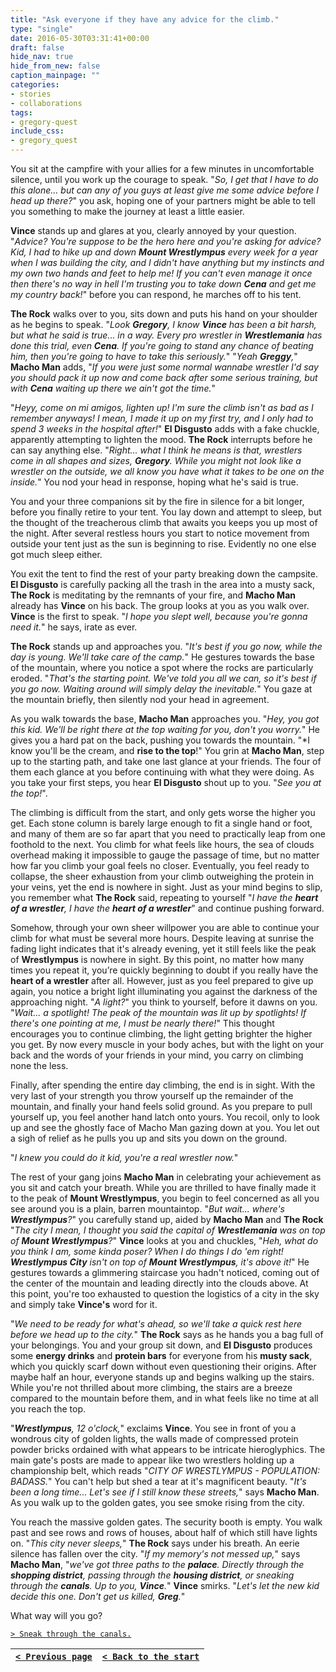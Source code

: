 ```yaml
---
title: "Ask everyone if they have any advice for the climb."
type: "single"
date: 2016-05-30T03:31:41+00:00
draft: false
hide_nav: true
hide_from_new: false
caption_mainpage: ""
categories:
- stories
- collaborations
tags:
- gregory-quest
include_css:
- gregory_quest
---
```


You sit at the campfire with your allies for a few minutes in uncomfortable silence, until you work up the courage to speak. "*So, I get that I have to do this alone... but can any of you guys at least give me some advice before I head up there?*" you ask, hoping one of your partners might be able to tell you something to make the journey at least a little easier.

**Vince** stands up and glares at you, clearly annoyed by your question. "*Advice? You're suppose to be the hero here and you're asking for advice? Kid, I had to hike up and down **Mount Wrestlympus** every week for a year when I was building the city, and I didn't have anything but my instincts and my own two hands and feet to help me! If you can't even manage it once then there's no way in hell I'm trusting you to take down **Cena** and get me my country back!*" before you can respond, he marches off to his tent.

**The Rock** walks over to you, sits down and puts his hand on your shoulder as he begins to speak. "*Look **Gregory**, I know **Vince** has been a bit harsh, but what he said is true... in a way. Every pro wrestler in **Wrestlemania** has done this trial, even **Cena**. If you're going to stand any chance of beating him, then you're going to have to take this seriously.*" "*Yeah **Greggy**,*" **Macho Man** adds, "*If you were just some normal wannabe wrestler I'd say you should pack it up now and come back after some serious training, but with **Cena** waiting up there we ain't got the time.*"

"*Heyy, come on mi amigos, lighten up! I'm sure the climb isn't as bad as I remember anyways! I mean, I made it up on my first try, and I only had to spend 3 weeks in the hospital after!*" **El Disgusto** adds with a fake chuckle, apparently attempting to lighten the mood. **The Rock** interrupts before he can say anything else. "*Right... what I think he means is that, wrestlers come in all shapes and sizes, **Gregory**. While you might not look like a wrestler on the outside, we all know you have what it takes to be one on the inside.*" You nod your head in response, hoping what he's said is true.

You and your three companions sit by the fire in silence for a bit longer, before you finally retire to your tent. You lay down and attempt to sleep, but the thought of the treacherous climb that awaits you keeps you up most of the night. After several restless hours you start to notice movement from outside your tent just as the sun is beginning to rise. Evidently no one else got much sleep either.

You exit the tent to find the rest of your party breaking down the campsite. **El Disgusto** is carefully packing all the trash in the area into a musty sack, **The Rock** is meditating by the remnants of your fire, and **Macho Man** already has **Vince** on his back. The group looks at you as you walk over. **Vince** is the first to speak. "*I hope you slept well, because you're gonna need it.*" he says, irate as ever.

**The Rock** stands up and approaches you. "*It's best if you go now, while the day is young. We'll take care of the camp.*" He gestures towards the base of the mountain, where you notice a spot where the rocks are particularly eroded. "*That's the starting point. We've told you all we can, so it's best if you go now. Waiting around will simply delay the inevitable.*" You gaze at the mountain briefly, then silently nod your head in agreement.

As you walk towards the base, **Macho Man** approaches you. "*Hey, you got this kid. We'll be right there at the top waiting for you, don't you worry.*" He gives you a hard pat on the back, pushing you towards the mountain. "*I know you'll be the cream, and **rise to the top**!" You grin at **Macho Man**, step up to the starting path, and take one last glance at your friends. The four of them each glance at you before continuing with what they were doing. As you take your first steps, you hear **El Disgusto** shout up to you. "*See you at the top!*".

The climbing is difficult from the start, and only gets worse the higher you get. Each stone column is barely large enough to fit a single hand or foot, and many of them are so far apart that you need to practically leap from one foothold to the next. You climb for what feels like hours, the sea of clouds overhead making it impossible to gauge the passage of time, but no matter how far you climb your goal feels no closer. Eventually, you feel ready to collapse, the sheer exhaustion from your climb outweighing the protein in your veins, yet the end is nowhere in sight. Just as your mind begins to slip, you remember what **The Rock** said, repeating to yourself "*I have the **heart of a wrestler**, I have the **heart of a wrestler***" and continue pushing forward.

Somehow, through your own sheer willpower you are able to continue your climb for what must be several more hours. Despite leaving at sunrise the fading light indicates that it's already evening, yet it still feels like the peak of **Wrestlympus** is nowhere in sight. By this point, no matter how many times you repeat it, you’re quickly beginning to doubt if you really have the **heart of a wrestler** after all. However, just as you feel prepared to give up again, you notice a bright light illuminating you against the darkness of the approaching night. "*A light?*" you think to yourself, before it dawns on you. "*Wait... a spotlight! The peak of the mountain was lit up by spotlights! If there's one pointing at me, I must be nearly there!*" This thought encourages you to continue climbing, the light getting brighter the higher you get. By now every muscle in your body aches, but with the light on your back and the words of your friends in your mind, you carry on climbing none the less.

Finally, after spending the entire day climbing, the end is in sight. With the very last of your strength you throw yourself up the remainder of the mountain, and finally your hand feels solid ground. As you prepare to pull yourself up, you feel another hand latch onto yours. You recoil, only to look up and see the ghostly face of Macho Man gazing down at you. You let out a sigh of relief as he pulls you up and sits you down on the ground.

"*I knew you could do it kid, you're a real wrestler now.*" 

The rest of your gang joins **Macho Man** in celebrating your achievement as you sit and catch your breath. While you are thrilled to have finally made it to the peak of **Mount Wrestlympus**, you begin to feel concerned as all you see around you is a plain, barren mountaintop. "*But wait... where's **Wrestlympus**?*" you carefully stand up, aided by **Macho Man** and **The Rock** "*The city I mean, I thought you said the capital of **Wrestlemania** was on top of **Mount Wrestlympus**?*" **Vince** looks at you and chuckles, "*Heh, what do you think I am, some kinda poser? When I do things I do 'em right! **Wrestlympus City** isn't on top of **Mount Wrestlympus**, it's above it!*" He gestures towards a glimmering staircase you hadn't noticed, coming out of the center of the mountain and leading directly into the clouds above. At this point, you're too exhausted to question the logistics of a city in the sky and simply take **Vince's** word for it.

"*We need to be ready for what's ahead, so we'll take a quick rest here before we head up to the city.*" **The Rock** says as he hands you a bag full of your belongings. You and your group sit down, and **El Disgusto** produces some **energy drinks** and **protein bars** for everyone from his **musty sack**, which you quickly scarf down without even questioning their origins. After maybe half an hour, everyone stands up and begins walking up the stairs. While you're not thrilled about more climbing, the stairs are a breeze compared to the mountain before them, and in what feels like no time at all you reach the top.

"***Wrestlympus**, 12 o'clock,*" exclaims **Vince**. You see in front of you a wondrous city of golden lights, the walls made of compressed protein powder bricks ordained with what appears to be intricate hieroglyphics. The main gate's posts are made to appear like two wrestlers holding up a championship belt, which reads "*CITY OF WRESTLYMPUS - POPULATION: BADASS.*" You can't help but shed a tear at it's magnificent beauty. "*It's been a long time... Let's see if I still know these streets,*" says **Macho Man**. As you walk up to the golden gates, you see smoke rising from the city.

You reach the massive golden gates. The security booth is empty. You walk past and see rows and rows of houses, about half of which still have lights on. "*This city never sleeps,*" **The Rock** says under his breath. An eerie silence has fallen over the city. "*If my memory's not messed up,*" says **Macho Man**, "*we've got three paths to the **palace**. Directly through the **shopping district**, passing through the **housing district**, or sneaking through the **canals**. Up to you, **Vince**.*" **Vince** smirks. "*Let's let the new kid decide this one. Don't get us killed, **Greg**.*"

What way will you go?

[``> Sneak through the canals.``](../30)

|[``< Previous page``](../28)|[``< Back to the start``](../)|
|---|---|